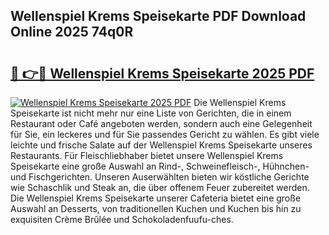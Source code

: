 ## Wellenspiel Krems Speisekarte PDF Download Online 2025 74q0R

# <h2><a href="http://gc96oq.nevu.top/?p=Wellenspiel+Krems+Speisekarte">🔗 👉🔴 Wellenspiel Krems Speisekarte 2025 PDF</a></h2>

[![Wellenspiel Krems Speisekarte 2025 PDF](https://i.imgur.com/dBaPXMq.png)](http://gc96oq.nevu.top/?p=Wellenspiel+Krems+Speisekarte)
Die Wellenspiel Krems Speisekarte ist nicht mehr nur eine Liste von Gerichten, die in einem Restaurant oder Café angeboten werden, sondern auch eine Gelegenheit für Sie, ein leckeres und für Sie passendes Gericht zu wählen. Es gibt viele leichte und frische Salate auf der Wellenspiel Krems Speisekarte unseres Restaurants. Für Fleischliebhaber bietet unsere Wellenspiel Krems Speisekarte eine große Auswahl an Rind-, Schweinefleisch-, Hühnchen- und Fischgerichten. Unseren Auserwählten bieten wir köstliche Gerichte wie Schaschlik und Steak an, die über offenem Feuer zubereitet werden. Die Wellenspiel Krems Speisekarte unserer Cafeteria bietet eine große Auswahl an Desserts, von traditionellen Kuchen und Kuchen bis hin zu exquisiten Crème Brûlée und Schokoladenfuufu-ches.
